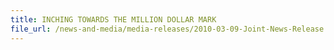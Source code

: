 ```yaml
---
title: INCHING TOWARDS THE MILLION DOLLAR MARK 
file_url: /news-and-media/media-releases/2010-03-09-Joint-News-Release.pdf
---
```


